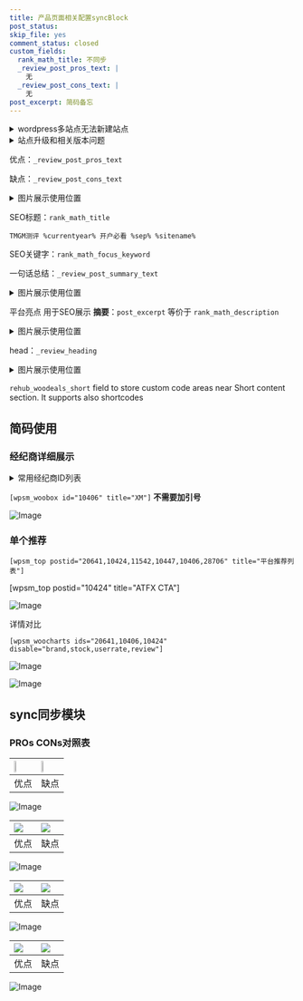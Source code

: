 ```yaml
---
title: 产品页面相关配置syncBlock
post_status: 
skip_file: yes
comment_status: closed
custom_fields:
  rank_math_title: 不同步
  _review_post_pros_text: |
    无
  _review_post_cons_text: |
    无
post_excerpt: 简码备忘
---
```

<details><summary>wordpress多站点无法新建站点</summary>

<li>和报错需要清理cookies一样的原因</li>
<li>wp-config.php里面<code>define( 'SUBDOMAIN_INSTALL', false );//子域名安装</code></li>
<li>新建子站点是用<code>define( 'SUBDOMAIN_INSTALL', true);//子域名安装</code> 完成以后，改成<code>false</code></li>
</details>

<details><summary>站点升级和相关版本问题</summary>

<p>wordpress：5.9.9
woocommerce：7.5.1
出现问题的地方：主题选项里面>><strong>Product layout >>compact style</strong></p>
<p>如何出现没有用过的字段 导致无法保存。先导出配置 然后进行修改，后面再次恢复即可。</p>
<p>出现部分字段无法显示时，需要返回默认布局后，对产品进行保存就好了。</p>
<p></p>
</details>

优点：`_review_post_pros_text`

缺点：`_review_post_cons_text`

<details><summary>图片展示使用位置</summary>

<img src="https://prod-files-secure.s3.us-west-2.amazonaws.com/39ed1227-6d7d-4570-be36-9ccd4a2c4241/f51d3d83-55d4-4bdf-9604-f37ec77ab556/Untitled.png?X-Amz-Algorithm=AWS4-HMAC-SHA256&X-Amz-Content-Sha256=UNSIGNED-PAYLOAD&X-Amz-Credential=ASIAZI2LB466WJA25MNV%2F20250902%2Fus-west-2%2Fs3%2Faws4_request&X-Amz-Date=20250902T165518Z&X-Amz-Expires=3600&X-Amz-Security-Token=IQoJb3JpZ2luX2VjEMj%2F%2F%2F%2F%2F%2F%2F%2F%2F%2FwEaCXVzLXdlc3QtMiJGMEQCIGiU5BpstgEWMlQMcHYXbMgaA%2Fcpdq%2FRACwLkI0dhuS0AiA9%2FqL7vwHNPPSQX%2Bz6aYfCVUNnqahUz%2FWSNeXe0h8syCr%2FAwgxEAAaDDYzNzQyMzE4MzgwNSIMmTZf64GBXjTOqj4XKtwDCDBTAu9MaIGuvAzhP0x5SCWFgP7iFQ%2BL6Pv%2BqWHnAjUyy56SZ2U54KWfhLC9UCoNTgbWmg%2BPUmo%2FSW%2BWmcT1xhgpszzARr60i%2Fx0Cd0czFlG3Q3emzpZMXipFq9yoCX%2BCftyMMlp4mO7NwRStBbvbIN%2FRnidVaPjZ7ovwx1XoggtsH7yZq0Y%2BEKJt16D9tEwYcLEYCTQjP9JgT1lbUQgpdhJd0iZYXVFrWPJzXG2IcpJT7oIPdkIpcBQCgkDcEeQRCZuE%2FlIEhL8wSyxYtFlMV4ofbT3A4H9l5z55js5xGUHufKPCfkmbEF1YhMBefgWDbX%2BHcf%2BZ6AVxsflQicIvQQgyAHi2WsRbN%2FYKc8bje5eUQrrgxZWtvZHwVQBhLBIr%2B2RJCiLhmkiSjAc1H0zMUtGpRySj023lhDNIQtqNiZJLfHp2IdJDM3o0wD9WLx9A9oBFJI7EMliv3%2FLwEtAwRsZr3G61kVxGiObtV%2Bkr06UoA8eVDy%2BB24AEqAm%2B%2BEv9hF8%2B%2FJR7BEr2FOFbPgjB%2BDkvZeVM7twDB3T%2B3uu8FcdERVivwOpUDKRuvi79oQd%2F58JE3RyPNDc%2BeUR7vxKqOBYb9jbQFfmaV1rPyJfo77fr0bTvGy1zVK6nk0w%2BZncxQY6pgGd8QTHuUBXRnjWdViYpg0vZW1EIQs%2FHXFT60KTZxlJjI%2BngkI6JWloHG4msoqPG35x6tRHsplwGQdytGpWPn%2BLjmfmYQATsPEsvCBrxwGOfDCWvrDTIR7AVNS7Khy1LBa7Y9wSeuQv3ap9U%2B%2BlYIXKXbbmB2XYgTb9inU%2B7zhF%2Bpd7dBFiU%2B5tm6x%2FlyIL5DUO%2BeDYiIup7w6vVR72jJw3Z9dx71H%2B&X-Amz-Signature=45aa551dcb80ba0c884585fea4d3c41710715b6f57f2972a13c96d91ad9df04c&X-Amz-SignedHeaders=host&x-amz-checksum-mode=ENABLED&x-id=GetObject" alt="Image">
</details>

SEO标题：`rank_math_title`

`TMGM测评 %currentyear% 开户必看 %sep% %sitename%`

SEO关键字：`rank_math_focus_keyword`

一句话总结：`_review_post_summary_text`

<details><summary>图片展示使用位置</summary>

<img src="https://prod-files-secure.s3.us-west-2.amazonaws.com/39ed1227-6d7d-4570-be36-9ccd4a2c4241/4b96a922-296c-4f4e-8630-d1c870cbce01/Untitled.png?X-Amz-Algorithm=AWS4-HMAC-SHA256&X-Amz-Content-Sha256=UNSIGNED-PAYLOAD&X-Amz-Credential=ASIAZI2LB466TKY7QUBX%2F20250902%2Fus-west-2%2Fs3%2Faws4_request&X-Amz-Date=20250902T165519Z&X-Amz-Expires=3600&X-Amz-Security-Token=IQoJb3JpZ2luX2VjEMj%2F%2F%2F%2F%2F%2F%2F%2F%2F%2FwEaCXVzLXdlc3QtMiJIMEYCIQCbJlOX12%2BVxWxd9%2FDnCVdbNEx%2FsK9WI8kmJu5ueGohMgIhAPNKr6Rrd2amJvzvgK3v4uF0uUYqOOJ47KpywWUaWkeaKv8DCDAQABoMNjM3NDIzMTgzODA1IgxuC%2Bsw8uCbT44Sw2Mq3APxPLDSViioK1N8n%2F%2ByexNJRYPMW1ZEgI0mGdT1aeVur2YTZVhu%2F0XSwe29e5lK4SZneVNOHl8S4OgYg150cG%2Fm5EbvZ%2Bga6KAPdqirw641nnE87WbT4csWla39NYWXV4CFSqijpDzUK9rsZFBJ3nBxpRxUsqGqVrlXB2F9e83LUvLFUO7MbmbugQzmpq2LyxvlV9oO2TjjgCsLo42Ii3JDnSHOOXHQitSl2eSUtM5noy2WzLWx1ZxdbytFsVc3oZt0Pvc5xtvl0qsP7uRUd3pyT8NmK8LHihLfqdKh3u1eiraq0QZaAKfcRx5q1K1Wte2TUvQhlB%2BUwiXAFqpfes5SmUnvGKRva6o1PzMtIBaANUHrP%2FK6Ygo8T4Mi8FIFOm%2BYKR%2FlCpjQ05kuv325OYlF0UEW3%2FlonkynfdRL101z1g6AonLJ10vzv0lKXV3AyuSEn%2FyMkQINMMltTf8hghtb9QxLixObGpjW5bjLEAVHeHvxzdVTbMJeUhg2UgFOxZCZcPZm0425PAxj6Ps5A7ripYLD7I4mbWGee8FnlAtZVRKG2CvVzadayp%2B%2BAlr3VItaiAGKNEpRxYwtMa0FfAK2yfYZhcP%2BiR5sDRmKvhczpg9STRR%2FeFY%2FMdGX9zDGmdzFBjqkARArXR%2BgwAWBkHVQRZNHhfOO6wP9hp%2B%2FdB9fyRtYNmJ9F0ozlDfHiqT39LbV%2FmXiGpmW3x4z9lNaRb4OCP%2BXM5WoOwan%2BkSWLKFaFUEPEppxe6l39BTWfYup3SRt5DaCZFme36rGMa1oHu4iw18B9SFBymZBysnDUW5MoDEi5ur9VUkpPHox0t0qKSDJtjvloZWn95dcRgFFQtjvVJQWA1yLFGpJ&X-Amz-Signature=ece607d3267a8a2c4254444a4812bbebcb67a6fcfee56554f6bd166b9b63f31b&X-Amz-SignedHeaders=host&x-amz-checksum-mode=ENABLED&x-id=GetObject" alt="Image">
</details>

平台亮点 用于SEO展示 **摘要**：`post_excerpt`  等价于 `rank_math_description`

<details><summary>图片展示使用位置</summary>

<img src="https://prod-files-secure.s3.us-west-2.amazonaws.com/39ed1227-6d7d-4570-be36-9ccd4a2c4241/1ee11f63-b60a-4dfe-a7a7-d58ff23b5d88/Untitled.png?X-Amz-Algorithm=AWS4-HMAC-SHA256&X-Amz-Content-Sha256=UNSIGNED-PAYLOAD&X-Amz-Credential=ASIAZI2LB4666BXKKSWF%2F20250902%2Fus-west-2%2Fs3%2Faws4_request&X-Amz-Date=20250902T165519Z&X-Amz-Expires=3600&X-Amz-Security-Token=IQoJb3JpZ2luX2VjEMj%2F%2F%2F%2F%2F%2F%2F%2F%2F%2FwEaCXVzLXdlc3QtMiJHMEUCICXxkv2uI1%2F8gQ5LoPDsZvaRboICQ6afV5C35tc0hTzGAiEA8e7Bht3swRCZEo59BI32KiD9j6eEi63ITmFF0YyQ1Vcq%2FwMIMRAAGgw2Mzc0MjMxODM4MDUiDA%2FPrVpD70Atr28v%2FircA6wjLr%2BNaQwc05sLNeLrRC1pLhxRs%2F%2FLd4nRpR7ito3jPqTFiaRHuXSPOYThGmECcCIK%2FBkfHC9hWePKQHkxMDPiZ3CaEqv1R2avd%2FiW%2Fqh58IwJDKwDBSpCEdVwuPX%2BJ3wDfPIuqEncPkIoYgGKrtVRCHCYS9cDKZPzzgjXJY8Xy9oJP2WjYfb63ei6LBb46bL66oH5a1KMkvcHoo%2F4VON84fPkKPXN%2FSqhI%2BLyI0TC5FEN%2BizhZn3VCTGrM6nHEqza%2FE4c%2FFuzRWqMhMo1U%2BRcJ2axduLEQdsZJp6n1G8rof0ke13pdLd8v8KiNwhQjJu8s46bVISoauNaSAOvO4MqJbdvBNSsA2OHUCiOqfS4kk9m8vdgMhBgI1VYXvCSzMbs6%2BnH5by4tUWKaTUidXPIjOQtqCpYkYUEbgfQfwTse%2Fv7xTaUFD1zDw3Et%2BgD0tRDbyKmLdDZhb%2F393NrUDDecXJT6TnJwMKZ7CB4EH5Bq3ezQ1rYFmmE7pM2EsrAYD8yn1nVIQsRAjMobZ0Zg%2BqWAotRuVRF%2BeCiIXt4UrfPm9Z8pp6xSbVnKUPWALkooXEb%2FKVo08%2FfYcXCjas7i%2B20tFB3kwMvokoFofi1KDf27vEKcH%2FOs8rqFXWDMMeZ3MUGOqUBI4Y2ZrpIt2xYhTPNbhnY0Fm60gaJIg6L5vm8EY%2BPMMyxL1OeVLt5Lq4815IVdhRfhicsfD13K6GmR9IGrQu%2BRqe9jCJcdy6bGFs3I%2B3z%2B8Kq8IrAsDfJ2DSHXwtOamz9n8OM1oskspKFYoiW0tkc%2FVbmnMfHqt0YAIECYDd6plVJ67Ssu0%2BmbNq5gNNXqKuBgCgEuJjcEOygau%2BTgt69uR8FrQKb&X-Amz-Signature=0545e123c77c7cb87435d542e2f61c97b141e184a0355325449f2053b1a5fcb0&X-Amz-SignedHeaders=host&x-amz-checksum-mode=ENABLED&x-id=GetObject" alt="Image">
<img src="https://prod-files-secure.s3.us-west-2.amazonaws.com/39ed1227-6d7d-4570-be36-9ccd4a2c4241/ad4118b5-78d8-4fbe-801e-3b29b5d99c01/Untitled.png?X-Amz-Algorithm=AWS4-HMAC-SHA256&X-Amz-Content-Sha256=UNSIGNED-PAYLOAD&X-Amz-Credential=ASIAZI2LB4666BXKKSWF%2F20250902%2Fus-west-2%2Fs3%2Faws4_request&X-Amz-Date=20250902T165519Z&X-Amz-Expires=3600&X-Amz-Security-Token=IQoJb3JpZ2luX2VjEMj%2F%2F%2F%2F%2F%2F%2F%2F%2F%2FwEaCXVzLXdlc3QtMiJHMEUCICXxkv2uI1%2F8gQ5LoPDsZvaRboICQ6afV5C35tc0hTzGAiEA8e7Bht3swRCZEo59BI32KiD9j6eEi63ITmFF0YyQ1Vcq%2FwMIMRAAGgw2Mzc0MjMxODM4MDUiDA%2FPrVpD70Atr28v%2FircA6wjLr%2BNaQwc05sLNeLrRC1pLhxRs%2F%2FLd4nRpR7ito3jPqTFiaRHuXSPOYThGmECcCIK%2FBkfHC9hWePKQHkxMDPiZ3CaEqv1R2avd%2FiW%2Fqh58IwJDKwDBSpCEdVwuPX%2BJ3wDfPIuqEncPkIoYgGKrtVRCHCYS9cDKZPzzgjXJY8Xy9oJP2WjYfb63ei6LBb46bL66oH5a1KMkvcHoo%2F4VON84fPkKPXN%2FSqhI%2BLyI0TC5FEN%2BizhZn3VCTGrM6nHEqza%2FE4c%2FFuzRWqMhMo1U%2BRcJ2axduLEQdsZJp6n1G8rof0ke13pdLd8v8KiNwhQjJu8s46bVISoauNaSAOvO4MqJbdvBNSsA2OHUCiOqfS4kk9m8vdgMhBgI1VYXvCSzMbs6%2BnH5by4tUWKaTUidXPIjOQtqCpYkYUEbgfQfwTse%2Fv7xTaUFD1zDw3Et%2BgD0tRDbyKmLdDZhb%2F393NrUDDecXJT6TnJwMKZ7CB4EH5Bq3ezQ1rYFmmE7pM2EsrAYD8yn1nVIQsRAjMobZ0Zg%2BqWAotRuVRF%2BeCiIXt4UrfPm9Z8pp6xSbVnKUPWALkooXEb%2FKVo08%2FfYcXCjas7i%2B20tFB3kwMvokoFofi1KDf27vEKcH%2FOs8rqFXWDMMeZ3MUGOqUBI4Y2ZrpIt2xYhTPNbhnY0Fm60gaJIg6L5vm8EY%2BPMMyxL1OeVLt5Lq4815IVdhRfhicsfD13K6GmR9IGrQu%2BRqe9jCJcdy6bGFs3I%2B3z%2B8Kq8IrAsDfJ2DSHXwtOamz9n8OM1oskspKFYoiW0tkc%2FVbmnMfHqt0YAIECYDd6plVJ67Ssu0%2BmbNq5gNNXqKuBgCgEuJjcEOygau%2BTgt69uR8FrQKb&X-Amz-Signature=203b803e6b09474191f7e827332fcf38fd782a36e011222be38775e76e8f52b7&X-Amz-SignedHeaders=host&x-amz-checksum-mode=ENABLED&x-id=GetObject" alt="Image">
<img src="https://prod-files-secure.s3.us-west-2.amazonaws.com/39ed1227-6d7d-4570-be36-9ccd4a2c4241/a38cf7c9-a79c-4b64-9e94-13589fe0758b/Untitled.png?X-Amz-Algorithm=AWS4-HMAC-SHA256&X-Amz-Content-Sha256=UNSIGNED-PAYLOAD&X-Amz-Credential=ASIAZI2LB4666BXKKSWF%2F20250902%2Fus-west-2%2Fs3%2Faws4_request&X-Amz-Date=20250902T165519Z&X-Amz-Expires=3600&X-Amz-Security-Token=IQoJb3JpZ2luX2VjEMj%2F%2F%2F%2F%2F%2F%2F%2F%2F%2FwEaCXVzLXdlc3QtMiJHMEUCICXxkv2uI1%2F8gQ5LoPDsZvaRboICQ6afV5C35tc0hTzGAiEA8e7Bht3swRCZEo59BI32KiD9j6eEi63ITmFF0YyQ1Vcq%2FwMIMRAAGgw2Mzc0MjMxODM4MDUiDA%2FPrVpD70Atr28v%2FircA6wjLr%2BNaQwc05sLNeLrRC1pLhxRs%2F%2FLd4nRpR7ito3jPqTFiaRHuXSPOYThGmECcCIK%2FBkfHC9hWePKQHkxMDPiZ3CaEqv1R2avd%2FiW%2Fqh58IwJDKwDBSpCEdVwuPX%2BJ3wDfPIuqEncPkIoYgGKrtVRCHCYS9cDKZPzzgjXJY8Xy9oJP2WjYfb63ei6LBb46bL66oH5a1KMkvcHoo%2F4VON84fPkKPXN%2FSqhI%2BLyI0TC5FEN%2BizhZn3VCTGrM6nHEqza%2FE4c%2FFuzRWqMhMo1U%2BRcJ2axduLEQdsZJp6n1G8rof0ke13pdLd8v8KiNwhQjJu8s46bVISoauNaSAOvO4MqJbdvBNSsA2OHUCiOqfS4kk9m8vdgMhBgI1VYXvCSzMbs6%2BnH5by4tUWKaTUidXPIjOQtqCpYkYUEbgfQfwTse%2Fv7xTaUFD1zDw3Et%2BgD0tRDbyKmLdDZhb%2F393NrUDDecXJT6TnJwMKZ7CB4EH5Bq3ezQ1rYFmmE7pM2EsrAYD8yn1nVIQsRAjMobZ0Zg%2BqWAotRuVRF%2BeCiIXt4UrfPm9Z8pp6xSbVnKUPWALkooXEb%2FKVo08%2FfYcXCjas7i%2B20tFB3kwMvokoFofi1KDf27vEKcH%2FOs8rqFXWDMMeZ3MUGOqUBI4Y2ZrpIt2xYhTPNbhnY0Fm60gaJIg6L5vm8EY%2BPMMyxL1OeVLt5Lq4815IVdhRfhicsfD13K6GmR9IGrQu%2BRqe9jCJcdy6bGFs3I%2B3z%2B8Kq8IrAsDfJ2DSHXwtOamz9n8OM1oskspKFYoiW0tkc%2FVbmnMfHqt0YAIECYDd6plVJ67Ssu0%2BmbNq5gNNXqKuBgCgEuJjcEOygau%2BTgt69uR8FrQKb&X-Amz-Signature=2bad5a47590c316e64b7df5622463e6f3917a677e4617529d216a991a6fc0405&X-Amz-SignedHeaders=host&x-amz-checksum-mode=ENABLED&x-id=GetObject" alt="Image">
<img src="https://prod-files-secure.s3.us-west-2.amazonaws.com/39ed1227-6d7d-4570-be36-9ccd4a2c4241/7da6fc1e-d2ac-42ae-8c75-cb5749aa18f6/Untitled.png?X-Amz-Algorithm=AWS4-HMAC-SHA256&X-Amz-Content-Sha256=UNSIGNED-PAYLOAD&X-Amz-Credential=ASIAZI2LB4666BXKKSWF%2F20250902%2Fus-west-2%2Fs3%2Faws4_request&X-Amz-Date=20250902T165519Z&X-Amz-Expires=3600&X-Amz-Security-Token=IQoJb3JpZ2luX2VjEMj%2F%2F%2F%2F%2F%2F%2F%2F%2F%2FwEaCXVzLXdlc3QtMiJHMEUCICXxkv2uI1%2F8gQ5LoPDsZvaRboICQ6afV5C35tc0hTzGAiEA8e7Bht3swRCZEo59BI32KiD9j6eEi63ITmFF0YyQ1Vcq%2FwMIMRAAGgw2Mzc0MjMxODM4MDUiDA%2FPrVpD70Atr28v%2FircA6wjLr%2BNaQwc05sLNeLrRC1pLhxRs%2F%2FLd4nRpR7ito3jPqTFiaRHuXSPOYThGmECcCIK%2FBkfHC9hWePKQHkxMDPiZ3CaEqv1R2avd%2FiW%2Fqh58IwJDKwDBSpCEdVwuPX%2BJ3wDfPIuqEncPkIoYgGKrtVRCHCYS9cDKZPzzgjXJY8Xy9oJP2WjYfb63ei6LBb46bL66oH5a1KMkvcHoo%2F4VON84fPkKPXN%2FSqhI%2BLyI0TC5FEN%2BizhZn3VCTGrM6nHEqza%2FE4c%2FFuzRWqMhMo1U%2BRcJ2axduLEQdsZJp6n1G8rof0ke13pdLd8v8KiNwhQjJu8s46bVISoauNaSAOvO4MqJbdvBNSsA2OHUCiOqfS4kk9m8vdgMhBgI1VYXvCSzMbs6%2BnH5by4tUWKaTUidXPIjOQtqCpYkYUEbgfQfwTse%2Fv7xTaUFD1zDw3Et%2BgD0tRDbyKmLdDZhb%2F393NrUDDecXJT6TnJwMKZ7CB4EH5Bq3ezQ1rYFmmE7pM2EsrAYD8yn1nVIQsRAjMobZ0Zg%2BqWAotRuVRF%2BeCiIXt4UrfPm9Z8pp6xSbVnKUPWALkooXEb%2FKVo08%2FfYcXCjas7i%2B20tFB3kwMvokoFofi1KDf27vEKcH%2FOs8rqFXWDMMeZ3MUGOqUBI4Y2ZrpIt2xYhTPNbhnY0Fm60gaJIg6L5vm8EY%2BPMMyxL1OeVLt5Lq4815IVdhRfhicsfD13K6GmR9IGrQu%2BRqe9jCJcdy6bGFs3I%2B3z%2B8Kq8IrAsDfJ2DSHXwtOamz9n8OM1oskspKFYoiW0tkc%2FVbmnMfHqt0YAIECYDd6plVJ67Ssu0%2BmbNq5gNNXqKuBgCgEuJjcEOygau%2BTgt69uR8FrQKb&X-Amz-Signature=2b14667b22066abcff2a195ea26c009e5dbf8472f35258f29805defdedf11d36&X-Amz-SignedHeaders=host&x-amz-checksum-mode=ENABLED&x-id=GetObject" alt="Image">
<img src="https://prod-files-secure.s3.us-west-2.amazonaws.com/39ed1227-6d7d-4570-be36-9ccd4a2c4241/7e97f40a-eaee-47f5-b2f9-475f96808fa7/Untitled.png?X-Amz-Algorithm=AWS4-HMAC-SHA256&X-Amz-Content-Sha256=UNSIGNED-PAYLOAD&X-Amz-Credential=ASIAZI2LB4666BXKKSWF%2F20250902%2Fus-west-2%2Fs3%2Faws4_request&X-Amz-Date=20250902T165519Z&X-Amz-Expires=3600&X-Amz-Security-Token=IQoJb3JpZ2luX2VjEMj%2F%2F%2F%2F%2F%2F%2F%2F%2F%2FwEaCXVzLXdlc3QtMiJHMEUCICXxkv2uI1%2F8gQ5LoPDsZvaRboICQ6afV5C35tc0hTzGAiEA8e7Bht3swRCZEo59BI32KiD9j6eEi63ITmFF0YyQ1Vcq%2FwMIMRAAGgw2Mzc0MjMxODM4MDUiDA%2FPrVpD70Atr28v%2FircA6wjLr%2BNaQwc05sLNeLrRC1pLhxRs%2F%2FLd4nRpR7ito3jPqTFiaRHuXSPOYThGmECcCIK%2FBkfHC9hWePKQHkxMDPiZ3CaEqv1R2avd%2FiW%2Fqh58IwJDKwDBSpCEdVwuPX%2BJ3wDfPIuqEncPkIoYgGKrtVRCHCYS9cDKZPzzgjXJY8Xy9oJP2WjYfb63ei6LBb46bL66oH5a1KMkvcHoo%2F4VON84fPkKPXN%2FSqhI%2BLyI0TC5FEN%2BizhZn3VCTGrM6nHEqza%2FE4c%2FFuzRWqMhMo1U%2BRcJ2axduLEQdsZJp6n1G8rof0ke13pdLd8v8KiNwhQjJu8s46bVISoauNaSAOvO4MqJbdvBNSsA2OHUCiOqfS4kk9m8vdgMhBgI1VYXvCSzMbs6%2BnH5by4tUWKaTUidXPIjOQtqCpYkYUEbgfQfwTse%2Fv7xTaUFD1zDw3Et%2BgD0tRDbyKmLdDZhb%2F393NrUDDecXJT6TnJwMKZ7CB4EH5Bq3ezQ1rYFmmE7pM2EsrAYD8yn1nVIQsRAjMobZ0Zg%2BqWAotRuVRF%2BeCiIXt4UrfPm9Z8pp6xSbVnKUPWALkooXEb%2FKVo08%2FfYcXCjas7i%2B20tFB3kwMvokoFofi1KDf27vEKcH%2FOs8rqFXWDMMeZ3MUGOqUBI4Y2ZrpIt2xYhTPNbhnY0Fm60gaJIg6L5vm8EY%2BPMMyxL1OeVLt5Lq4815IVdhRfhicsfD13K6GmR9IGrQu%2BRqe9jCJcdy6bGFs3I%2B3z%2B8Kq8IrAsDfJ2DSHXwtOamz9n8OM1oskspKFYoiW0tkc%2FVbmnMfHqt0YAIECYDd6plVJ67Ssu0%2BmbNq5gNNXqKuBgCgEuJjcEOygau%2BTgt69uR8FrQKb&X-Amz-Signature=6447e179f6e968a43c6062d874725a3263a93e07ae968489a9e98e0b5d744336&X-Amz-SignedHeaders=host&x-amz-checksum-mode=ENABLED&x-id=GetObject" alt="Image">
</details>

head：`_review_heading`

<details><summary>图片展示使用位置</summary>

<img src="https://prod-files-secure.s3.us-west-2.amazonaws.com/39ed1227-6d7d-4570-be36-9ccd4a2c4241/3a4650ad-9887-415c-889a-edd51fa54f27/Untitled.png?X-Amz-Algorithm=AWS4-HMAC-SHA256&X-Amz-Content-Sha256=UNSIGNED-PAYLOAD&X-Amz-Credential=ASIAZI2LB4664FTWOEY7%2F20250902%2Fus-west-2%2Fs3%2Faws4_request&X-Amz-Date=20250902T165519Z&X-Amz-Expires=3600&X-Amz-Security-Token=IQoJb3JpZ2luX2VjEMj%2F%2F%2F%2F%2F%2F%2F%2F%2F%2FwEaCXVzLXdlc3QtMiJGMEQCIFjgGdGKPmy%2BCqDH8oIvHMzy%2FR0PpQXy4PmUgQdSaKY%2FAiBVQFyHdCiLCJ7ILOYHBryPtivbWghsWIOntrUrCh%2F2vyr%2FAwgxEAAaDDYzNzQyMzE4MzgwNSIMMWHookw6qvdCB5xXKtwDusHj1btA6YBT20vP8Yy5d38ukX2Ei6FlSafW4xq%2B2dble1HGKjIWi%2BeXByK0fbnmU4gcvJzQN627WJbcFM0V0ibcDAWdfpeaXO6bj7%2FORq7u99k0fiyptMMjEYH%2FwA0I7JWR39AhAKxlpbj5vj3AVnP463Lh%2F%2FRUw6%2BXDIsQKXcvkpjScNVyES6CyPSgrJXYrsabOWRQp7SM4Kuhi1hHFE3tsZuuj6A6yJTXn0YMQsn6ArOR%2FlNjRtGr%2B7Vgta8UoKhHdaLi2cWyRa5iV9omYcddWi3G81wmStw84bYvWs0pGo6yXjKGcCC2LZ4P35yHPJm1m9FwQv8NwTFDLZl1AgK8%2Fi16h%2B9aHf0fxhyi%2FvqU9DqXeucsXZV6NVg%2BWki8gVe%2FkakCZtP%2FCvEQcrG%2F%2FFHxZpEJkQsFHkXM9E3uGACE0Rt423daX6eGOAvilTL9iErSrd4C67NByhCAP21TKbrsxLkTEBo%2BzTplZkkeT35hZWB8JsNi2Nk7pCYaByFguX%2FQhjjmscbQ01JUVVAeth4D2gBq4yNubRkdDYAlC3qpYcff%2BRm0ajk8LlEVGzzEHzRwQTrHoTpXFQC3wTpaUUYl2oxYy4XZhO2D6IE6d1En8CHfy0RpK3Zp8psw0ZncxQY6pgFxvop3POdVXJXwDo4ILs44OxQNtDReMd0FHjHrvxklR3TqBlyYACQH3OCEVaGnNdQ1jUjhTSya0Esk33CkZX%2FSf6nDcpGTckAjtKhjsLgms42PxWvoi4jTqoDHGNbd4D9i75v1CsVF5WFUS%2B6%2BIKlqURJfLqEYytk%2BF%2BaKgYq25aqGxk4Ho%2BI6qEk5TVVFM7jxJnFlqeGn5XlNy%2FDSnhlBjmiDbsG6&X-Amz-Signature=178c1b48b676086e290f163b031ad4367a224fad82f90f51aa2d47129163b63c&X-Amz-SignedHeaders=host&x-amz-checksum-mode=ENABLED&x-id=GetObject" alt="Image">
</details>

`rehub_woodeals_short`	field to store custom code areas near Short content section. It supports also shortcodes



## 简码使用

### 经纪商详细展示

<details><summary>常用经纪商ID列表</summary>

<pre><code class="php">嘉盛 ===> 20641  [wpsm_woobox id="20641" title="嘉盛"]
易信easymarkets ===> 11542  [wpsm_woobox id="11542" title="易信easymarkets"]
ATFX外汇 ===> 10424  [wpsm_woobox id="10424" title="ATFX"]
XM ===> 10406  [wpsm_woobox id="10406" title="XM"]
TMGM ===> 29622  [wpsm_woobox id="29622" title="TMGM"]
HYCM ===> 10447  [wpsm_woobox id="10447" title="HYCM"]
fpmarkets澳福外汇 ===> 20639  [wpsm_woobox id="20639" title="fpmarkets澳福外汇"]</code></pre>
</details>

`[wpsm_woobox id="10406" title="XM"]` **不需要加引号**

![Image](https://prod-files-secure.s3.us-west-2.amazonaws.com/39ed1227-6d7d-4570-be36-9ccd4a2c4241/4f898f9d-0fa7-4e43-acd3-ac6bc7be575a/Untitled.png?X-Amz-Algorithm=AWS4-HMAC-SHA256&X-Amz-Content-Sha256=UNSIGNED-PAYLOAD&X-Amz-Credential=ASIAZI2LB466XXFHK6ZU%2F20250902%2Fus-west-2%2Fs3%2Faws4_request&X-Amz-Date=20250902T165517Z&X-Amz-Expires=3600&X-Amz-Security-Token=IQoJb3JpZ2luX2VjEMj%2F%2F%2F%2F%2F%2F%2F%2F%2F%2FwEaCXVzLXdlc3QtMiJHMEUCIH%2BLaB9k6Uv2BJ%2B4%2F5fvFzjMVn4jV%2FRCYVwXMu1iXJ8EAiEA1NOJyVyvuwJlF6IGGr3RRkyiX9u2zt0sQ14MDVg%2Fyq0q%2FwMIMRAAGgw2Mzc0MjMxODM4MDUiDOUBInU%2BKO%2B3wU0yZSrcAz0ym4CFwFs2NoZk3dAbYEi2sz46Dg6vVJDtwHRY4hY21m4D618uPthfYIRZNP5WRKZ%2FCrTHftSlYRNtce60Yv70wzt7s%2BysRfNSsB%2BaW%2BiNahoJUp%2FE6s3QE1LK0cYTOujHlcgdyPxFUwm37PymaZ2OYVVpUWoKaUOzk9gO7QSPOWJmp%2FljSGrqSrm0F3mGxB%2B4GLaj1EUClrHuOy2%2FjBLTnYwA2GcLcuDsIND0Q0ZhpjAbiU%2BnvsxWFMb6qNWRfsuxndQJAPClGdywh9%2FWS7wtdRx1Xlzui5Yi%2BCTe3I5XP1xl5S4Dxr5p%2BsKJ6getOL7TO8BjcvQkxdkm45znCL3mYVXSF1YKw946a7AeT%2FWrJmgGzXLjsiw8EkYYfT8%2B98nPxvl%2B2uK%2FfoADcoAJ4d%2BHw7o67WLjMFlOISVrX1VWL9SBhsgclBWlivB78gh%2FQnjoW1LrkROwiQcf1SlK3kGPlg2ys4pd5rWKLvsude0Hp4fMv0BitDgMKAy%2BqffAXOJwx%2BClPa5nVrJ6JE5ET6yAtGwUtl8mGf8%2B6mltqKliybBsdGOozYNiljp34M1CPmOg8AZZm%2FoQd4zlTjysP50EfZ3eez7V1eluO4eY95jOeUWudWd92X5Ww%2FQuML%2BZ3MUGOqUBdh0Y1sxP57N%2FdzXneGzEfmH4wpGSa3%2Bzmp68M8RPzTh4jWDvurmnv52IRQpIANahdH6fuihroMJhf1BaqYEEr7ZXwxwa%2FjCT2DSmQxuX9UX4CKxU9WqS1wqlUMndK3fbsMNcMy1Gdx4Zgdd3dpgfElmH%2FnGycsRRl53e3MQ4HXCCSfF5lf7nKSQiVaA5p0CmRuZtlDoJrp28DjIVYSLrmW8SJ4q2&X-Amz-Signature=08593286766cf050d53950b0e76bf023b817706b9b39e5a00a947cc19d27b532&X-Amz-SignedHeaders=host&x-amz-checksum-mode=ENABLED&x-id=GetObject)

### 单个推荐
`[wpsm_top postid="20641,10424,11542,10447,10406,28706" title="平台推荐列表"]`

[wpsm_top postid="10424" title="ATFX CTA"]

![Image](https://prod-files-secure.s3.us-west-2.amazonaws.com/39ed1227-6d7d-4570-be36-9ccd4a2c4241/5ac620dc-51a8-48b6-b55d-91f47299193c/Untitled.png?X-Amz-Algorithm=AWS4-HMAC-SHA256&X-Amz-Content-Sha256=UNSIGNED-PAYLOAD&X-Amz-Credential=ASIAZI2LB466XXFHK6ZU%2F20250902%2Fus-west-2%2Fs3%2Faws4_request&X-Amz-Date=20250902T165517Z&X-Amz-Expires=3600&X-Amz-Security-Token=IQoJb3JpZ2luX2VjEMj%2F%2F%2F%2F%2F%2F%2F%2F%2F%2FwEaCXVzLXdlc3QtMiJHMEUCIH%2BLaB9k6Uv2BJ%2B4%2F5fvFzjMVn4jV%2FRCYVwXMu1iXJ8EAiEA1NOJyVyvuwJlF6IGGr3RRkyiX9u2zt0sQ14MDVg%2Fyq0q%2FwMIMRAAGgw2Mzc0MjMxODM4MDUiDOUBInU%2BKO%2B3wU0yZSrcAz0ym4CFwFs2NoZk3dAbYEi2sz46Dg6vVJDtwHRY4hY21m4D618uPthfYIRZNP5WRKZ%2FCrTHftSlYRNtce60Yv70wzt7s%2BysRfNSsB%2BaW%2BiNahoJUp%2FE6s3QE1LK0cYTOujHlcgdyPxFUwm37PymaZ2OYVVpUWoKaUOzk9gO7QSPOWJmp%2FljSGrqSrm0F3mGxB%2B4GLaj1EUClrHuOy2%2FjBLTnYwA2GcLcuDsIND0Q0ZhpjAbiU%2BnvsxWFMb6qNWRfsuxndQJAPClGdywh9%2FWS7wtdRx1Xlzui5Yi%2BCTe3I5XP1xl5S4Dxr5p%2BsKJ6getOL7TO8BjcvQkxdkm45znCL3mYVXSF1YKw946a7AeT%2FWrJmgGzXLjsiw8EkYYfT8%2B98nPxvl%2B2uK%2FfoADcoAJ4d%2BHw7o67WLjMFlOISVrX1VWL9SBhsgclBWlivB78gh%2FQnjoW1LrkROwiQcf1SlK3kGPlg2ys4pd5rWKLvsude0Hp4fMv0BitDgMKAy%2BqffAXOJwx%2BClPa5nVrJ6JE5ET6yAtGwUtl8mGf8%2B6mltqKliybBsdGOozYNiljp34M1CPmOg8AZZm%2FoQd4zlTjysP50EfZ3eez7V1eluO4eY95jOeUWudWd92X5Ww%2FQuML%2BZ3MUGOqUBdh0Y1sxP57N%2FdzXneGzEfmH4wpGSa3%2Bzmp68M8RPzTh4jWDvurmnv52IRQpIANahdH6fuihroMJhf1BaqYEEr7ZXwxwa%2FjCT2DSmQxuX9UX4CKxU9WqS1wqlUMndK3fbsMNcMy1Gdx4Zgdd3dpgfElmH%2FnGycsRRl53e3MQ4HXCCSfF5lf7nKSQiVaA5p0CmRuZtlDoJrp28DjIVYSLrmW8SJ4q2&X-Amz-Signature=56247c458d775a51978266638a1db27579b7b75e9c90429fa95a31b57aac32c0&X-Amz-SignedHeaders=host&x-amz-checksum-mode=ENABLED&x-id=GetObject)

详情对比

`[wpsm_woocharts ids="20641,10406,10424" disable="brand,stock,userrate,review"]`

![Image](https://prod-files-secure.s3.us-west-2.amazonaws.com/39ed1227-6d7d-4570-be36-9ccd4a2c4241/bf3ba45f-b9f3-4295-8aef-b4a495fd25f4/Untitled.png?X-Amz-Algorithm=AWS4-HMAC-SHA256&X-Amz-Content-Sha256=UNSIGNED-PAYLOAD&X-Amz-Credential=ASIAZI2LB466XXFHK6ZU%2F20250902%2Fus-west-2%2Fs3%2Faws4_request&X-Amz-Date=20250902T165517Z&X-Amz-Expires=3600&X-Amz-Security-Token=IQoJb3JpZ2luX2VjEMj%2F%2F%2F%2F%2F%2F%2F%2F%2F%2FwEaCXVzLXdlc3QtMiJHMEUCIH%2BLaB9k6Uv2BJ%2B4%2F5fvFzjMVn4jV%2FRCYVwXMu1iXJ8EAiEA1NOJyVyvuwJlF6IGGr3RRkyiX9u2zt0sQ14MDVg%2Fyq0q%2FwMIMRAAGgw2Mzc0MjMxODM4MDUiDOUBInU%2BKO%2B3wU0yZSrcAz0ym4CFwFs2NoZk3dAbYEi2sz46Dg6vVJDtwHRY4hY21m4D618uPthfYIRZNP5WRKZ%2FCrTHftSlYRNtce60Yv70wzt7s%2BysRfNSsB%2BaW%2BiNahoJUp%2FE6s3QE1LK0cYTOujHlcgdyPxFUwm37PymaZ2OYVVpUWoKaUOzk9gO7QSPOWJmp%2FljSGrqSrm0F3mGxB%2B4GLaj1EUClrHuOy2%2FjBLTnYwA2GcLcuDsIND0Q0ZhpjAbiU%2BnvsxWFMb6qNWRfsuxndQJAPClGdywh9%2FWS7wtdRx1Xlzui5Yi%2BCTe3I5XP1xl5S4Dxr5p%2BsKJ6getOL7TO8BjcvQkxdkm45znCL3mYVXSF1YKw946a7AeT%2FWrJmgGzXLjsiw8EkYYfT8%2B98nPxvl%2B2uK%2FfoADcoAJ4d%2BHw7o67WLjMFlOISVrX1VWL9SBhsgclBWlivB78gh%2FQnjoW1LrkROwiQcf1SlK3kGPlg2ys4pd5rWKLvsude0Hp4fMv0BitDgMKAy%2BqffAXOJwx%2BClPa5nVrJ6JE5ET6yAtGwUtl8mGf8%2B6mltqKliybBsdGOozYNiljp34M1CPmOg8AZZm%2FoQd4zlTjysP50EfZ3eez7V1eluO4eY95jOeUWudWd92X5Ww%2FQuML%2BZ3MUGOqUBdh0Y1sxP57N%2FdzXneGzEfmH4wpGSa3%2Bzmp68M8RPzTh4jWDvurmnv52IRQpIANahdH6fuihroMJhf1BaqYEEr7ZXwxwa%2FjCT2DSmQxuX9UX4CKxU9WqS1wqlUMndK3fbsMNcMy1Gdx4Zgdd3dpgfElmH%2FnGycsRRl53e3MQ4HXCCSfF5lf7nKSQiVaA5p0CmRuZtlDoJrp28DjIVYSLrmW8SJ4q2&X-Amz-Signature=06454b98050b656044f24d60f8b9b8c1682ae646f358fac4efd4b7d37fc819ea&X-Amz-SignedHeaders=host&x-amz-checksum-mode=ENABLED&x-id=GetObject)

![Image](https://prod-files-secure.s3.us-west-2.amazonaws.com/39ed1227-6d7d-4570-be36-9ccd4a2c4241/30bc56ef-f383-4b48-9768-2ebc9e436ec0/Untitled.png?X-Amz-Algorithm=AWS4-HMAC-SHA256&X-Amz-Content-Sha256=UNSIGNED-PAYLOAD&X-Amz-Credential=ASIAZI2LB466XXFHK6ZU%2F20250902%2Fus-west-2%2Fs3%2Faws4_request&X-Amz-Date=20250902T165517Z&X-Amz-Expires=3600&X-Amz-Security-Token=IQoJb3JpZ2luX2VjEMj%2F%2F%2F%2F%2F%2F%2F%2F%2F%2FwEaCXVzLXdlc3QtMiJHMEUCIH%2BLaB9k6Uv2BJ%2B4%2F5fvFzjMVn4jV%2FRCYVwXMu1iXJ8EAiEA1NOJyVyvuwJlF6IGGr3RRkyiX9u2zt0sQ14MDVg%2Fyq0q%2FwMIMRAAGgw2Mzc0MjMxODM4MDUiDOUBInU%2BKO%2B3wU0yZSrcAz0ym4CFwFs2NoZk3dAbYEi2sz46Dg6vVJDtwHRY4hY21m4D618uPthfYIRZNP5WRKZ%2FCrTHftSlYRNtce60Yv70wzt7s%2BysRfNSsB%2BaW%2BiNahoJUp%2FE6s3QE1LK0cYTOujHlcgdyPxFUwm37PymaZ2OYVVpUWoKaUOzk9gO7QSPOWJmp%2FljSGrqSrm0F3mGxB%2B4GLaj1EUClrHuOy2%2FjBLTnYwA2GcLcuDsIND0Q0ZhpjAbiU%2BnvsxWFMb6qNWRfsuxndQJAPClGdywh9%2FWS7wtdRx1Xlzui5Yi%2BCTe3I5XP1xl5S4Dxr5p%2BsKJ6getOL7TO8BjcvQkxdkm45znCL3mYVXSF1YKw946a7AeT%2FWrJmgGzXLjsiw8EkYYfT8%2B98nPxvl%2B2uK%2FfoADcoAJ4d%2BHw7o67WLjMFlOISVrX1VWL9SBhsgclBWlivB78gh%2FQnjoW1LrkROwiQcf1SlK3kGPlg2ys4pd5rWKLvsude0Hp4fMv0BitDgMKAy%2BqffAXOJwx%2BClPa5nVrJ6JE5ET6yAtGwUtl8mGf8%2B6mltqKliybBsdGOozYNiljp34M1CPmOg8AZZm%2FoQd4zlTjysP50EfZ3eez7V1eluO4eY95jOeUWudWd92X5Ww%2FQuML%2BZ3MUGOqUBdh0Y1sxP57N%2FdzXneGzEfmH4wpGSa3%2Bzmp68M8RPzTh4jWDvurmnv52IRQpIANahdH6fuihroMJhf1BaqYEEr7ZXwxwa%2FjCT2DSmQxuX9UX4CKxU9WqS1wqlUMndK3fbsMNcMy1Gdx4Zgdd3dpgfElmH%2FnGycsRRl53e3MQ4HXCCSfF5lf7nKSQiVaA5p0CmRuZtlDoJrp28DjIVYSLrmW8SJ4q2&X-Amz-Signature=0fbd5670870c06c07ad698cf2859a0f494ede88468d26bf7e099a2387d9ff678&X-Amz-SignedHeaders=host&x-amz-checksum-mode=ENABLED&x-id=GetObject)

## sync同步模块

### PROs CONs对照表

| <img src="https://cdn.ifttt.fun/gh/jarlin8/OSS@main/icons/customize/pros.svg" height="auto" width="37.3%"> | <img src="https://cdn.ifttt.fun/gh/jarlin8/OSS@main/icons/customize/cons.svg" height="auto" width="28.8%"> |
| :--- | :--- |
| 优点 | 缺点 |

![Image](https://prod-files-secure.s3.us-west-2.amazonaws.com/39ed1227-6d7d-4570-be36-9ccd4a2c4241/8742b755-dfb5-4004-9a5f-d6e561664bd8/Untitled.png?X-Amz-Algorithm=AWS4-HMAC-SHA256&X-Amz-Content-Sha256=UNSIGNED-PAYLOAD&X-Amz-Credential=ASIAZI2LB466XXFHK6ZU%2F20250902%2Fus-west-2%2Fs3%2Faws4_request&X-Amz-Date=20250902T165517Z&X-Amz-Expires=3600&X-Amz-Security-Token=IQoJb3JpZ2luX2VjEMj%2F%2F%2F%2F%2F%2F%2F%2F%2F%2FwEaCXVzLXdlc3QtMiJHMEUCIH%2BLaB9k6Uv2BJ%2B4%2F5fvFzjMVn4jV%2FRCYVwXMu1iXJ8EAiEA1NOJyVyvuwJlF6IGGr3RRkyiX9u2zt0sQ14MDVg%2Fyq0q%2FwMIMRAAGgw2Mzc0MjMxODM4MDUiDOUBInU%2BKO%2B3wU0yZSrcAz0ym4CFwFs2NoZk3dAbYEi2sz46Dg6vVJDtwHRY4hY21m4D618uPthfYIRZNP5WRKZ%2FCrTHftSlYRNtce60Yv70wzt7s%2BysRfNSsB%2BaW%2BiNahoJUp%2FE6s3QE1LK0cYTOujHlcgdyPxFUwm37PymaZ2OYVVpUWoKaUOzk9gO7QSPOWJmp%2FljSGrqSrm0F3mGxB%2B4GLaj1EUClrHuOy2%2FjBLTnYwA2GcLcuDsIND0Q0ZhpjAbiU%2BnvsxWFMb6qNWRfsuxndQJAPClGdywh9%2FWS7wtdRx1Xlzui5Yi%2BCTe3I5XP1xl5S4Dxr5p%2BsKJ6getOL7TO8BjcvQkxdkm45znCL3mYVXSF1YKw946a7AeT%2FWrJmgGzXLjsiw8EkYYfT8%2B98nPxvl%2B2uK%2FfoADcoAJ4d%2BHw7o67WLjMFlOISVrX1VWL9SBhsgclBWlivB78gh%2FQnjoW1LrkROwiQcf1SlK3kGPlg2ys4pd5rWKLvsude0Hp4fMv0BitDgMKAy%2BqffAXOJwx%2BClPa5nVrJ6JE5ET6yAtGwUtl8mGf8%2B6mltqKliybBsdGOozYNiljp34M1CPmOg8AZZm%2FoQd4zlTjysP50EfZ3eez7V1eluO4eY95jOeUWudWd92X5Ww%2FQuML%2BZ3MUGOqUBdh0Y1sxP57N%2FdzXneGzEfmH4wpGSa3%2Bzmp68M8RPzTh4jWDvurmnv52IRQpIANahdH6fuihroMJhf1BaqYEEr7ZXwxwa%2FjCT2DSmQxuX9UX4CKxU9WqS1wqlUMndK3fbsMNcMy1Gdx4Zgdd3dpgfElmH%2FnGycsRRl53e3MQ4HXCCSfF5lf7nKSQiVaA5p0CmRuZtlDoJrp28DjIVYSLrmW8SJ4q2&X-Amz-Signature=a0f94599516de3df5ff70553912f33be4680ed1e20744f5aa6e5254e7498b532&X-Amz-SignedHeaders=host&x-amz-checksum-mode=ENABLED&x-id=GetObject)

| <img src="https://cdn.ifttt.fun/gh/jarlin8/OSS@main/icons/customize/pros1.svg" height="auto"> | <img src="https://cdn.ifttt.fun/gh/jarlin8/OSS@main/icons/customize/cons1.svg" height="auto"> |
| :--- | :--- |
| 优点 | 缺点 |

![Image](https://prod-files-secure.s3.us-west-2.amazonaws.com/39ed1227-6d7d-4570-be36-9ccd4a2c4241/806358f8-c9c4-4e17-bb35-c6c76a5397a5/Untitled.png?X-Amz-Algorithm=AWS4-HMAC-SHA256&X-Amz-Content-Sha256=UNSIGNED-PAYLOAD&X-Amz-Credential=ASIAZI2LB466XXFHK6ZU%2F20250902%2Fus-west-2%2Fs3%2Faws4_request&X-Amz-Date=20250902T165517Z&X-Amz-Expires=3600&X-Amz-Security-Token=IQoJb3JpZ2luX2VjEMj%2F%2F%2F%2F%2F%2F%2F%2F%2F%2FwEaCXVzLXdlc3QtMiJHMEUCIH%2BLaB9k6Uv2BJ%2B4%2F5fvFzjMVn4jV%2FRCYVwXMu1iXJ8EAiEA1NOJyVyvuwJlF6IGGr3RRkyiX9u2zt0sQ14MDVg%2Fyq0q%2FwMIMRAAGgw2Mzc0MjMxODM4MDUiDOUBInU%2BKO%2B3wU0yZSrcAz0ym4CFwFs2NoZk3dAbYEi2sz46Dg6vVJDtwHRY4hY21m4D618uPthfYIRZNP5WRKZ%2FCrTHftSlYRNtce60Yv70wzt7s%2BysRfNSsB%2BaW%2BiNahoJUp%2FE6s3QE1LK0cYTOujHlcgdyPxFUwm37PymaZ2OYVVpUWoKaUOzk9gO7QSPOWJmp%2FljSGrqSrm0F3mGxB%2B4GLaj1EUClrHuOy2%2FjBLTnYwA2GcLcuDsIND0Q0ZhpjAbiU%2BnvsxWFMb6qNWRfsuxndQJAPClGdywh9%2FWS7wtdRx1Xlzui5Yi%2BCTe3I5XP1xl5S4Dxr5p%2BsKJ6getOL7TO8BjcvQkxdkm45znCL3mYVXSF1YKw946a7AeT%2FWrJmgGzXLjsiw8EkYYfT8%2B98nPxvl%2B2uK%2FfoADcoAJ4d%2BHw7o67WLjMFlOISVrX1VWL9SBhsgclBWlivB78gh%2FQnjoW1LrkROwiQcf1SlK3kGPlg2ys4pd5rWKLvsude0Hp4fMv0BitDgMKAy%2BqffAXOJwx%2BClPa5nVrJ6JE5ET6yAtGwUtl8mGf8%2B6mltqKliybBsdGOozYNiljp34M1CPmOg8AZZm%2FoQd4zlTjysP50EfZ3eez7V1eluO4eY95jOeUWudWd92X5Ww%2FQuML%2BZ3MUGOqUBdh0Y1sxP57N%2FdzXneGzEfmH4wpGSa3%2Bzmp68M8RPzTh4jWDvurmnv52IRQpIANahdH6fuihroMJhf1BaqYEEr7ZXwxwa%2FjCT2DSmQxuX9UX4CKxU9WqS1wqlUMndK3fbsMNcMy1Gdx4Zgdd3dpgfElmH%2FnGycsRRl53e3MQ4HXCCSfF5lf7nKSQiVaA5p0CmRuZtlDoJrp28DjIVYSLrmW8SJ4q2&X-Amz-Signature=20c9732bceda9bad0a4e653f9fd0dc68921e3fd4238d13bdc7f77d43ea2fc1c4&X-Amz-SignedHeaders=host&x-amz-checksum-mode=ENABLED&x-id=GetObject)

| <img src="https://cdn.ifttt.fun/gh/jarlin8/OSS@main/icons/customize/pros2.svg" height="auto"> | <img src="https://cdn.ifttt.fun/gh/jarlin8/OSS@main/icons/customize/cons2.svg" height="auto"> |
| :--- | :--- |
| 优点 | 缺点 |

![Image](https://prod-files-secure.s3.us-west-2.amazonaws.com/39ed1227-6d7d-4570-be36-9ccd4a2c4241/a9245ec9-70dd-4005-b534-0d54315fc5f3/Untitled.png?X-Amz-Algorithm=AWS4-HMAC-SHA256&X-Amz-Content-Sha256=UNSIGNED-PAYLOAD&X-Amz-Credential=ASIAZI2LB466XXFHK6ZU%2F20250902%2Fus-west-2%2Fs3%2Faws4_request&X-Amz-Date=20250902T165517Z&X-Amz-Expires=3600&X-Amz-Security-Token=IQoJb3JpZ2luX2VjEMj%2F%2F%2F%2F%2F%2F%2F%2F%2F%2FwEaCXVzLXdlc3QtMiJHMEUCIH%2BLaB9k6Uv2BJ%2B4%2F5fvFzjMVn4jV%2FRCYVwXMu1iXJ8EAiEA1NOJyVyvuwJlF6IGGr3RRkyiX9u2zt0sQ14MDVg%2Fyq0q%2FwMIMRAAGgw2Mzc0MjMxODM4MDUiDOUBInU%2BKO%2B3wU0yZSrcAz0ym4CFwFs2NoZk3dAbYEi2sz46Dg6vVJDtwHRY4hY21m4D618uPthfYIRZNP5WRKZ%2FCrTHftSlYRNtce60Yv70wzt7s%2BysRfNSsB%2BaW%2BiNahoJUp%2FE6s3QE1LK0cYTOujHlcgdyPxFUwm37PymaZ2OYVVpUWoKaUOzk9gO7QSPOWJmp%2FljSGrqSrm0F3mGxB%2B4GLaj1EUClrHuOy2%2FjBLTnYwA2GcLcuDsIND0Q0ZhpjAbiU%2BnvsxWFMb6qNWRfsuxndQJAPClGdywh9%2FWS7wtdRx1Xlzui5Yi%2BCTe3I5XP1xl5S4Dxr5p%2BsKJ6getOL7TO8BjcvQkxdkm45znCL3mYVXSF1YKw946a7AeT%2FWrJmgGzXLjsiw8EkYYfT8%2B98nPxvl%2B2uK%2FfoADcoAJ4d%2BHw7o67WLjMFlOISVrX1VWL9SBhsgclBWlivB78gh%2FQnjoW1LrkROwiQcf1SlK3kGPlg2ys4pd5rWKLvsude0Hp4fMv0BitDgMKAy%2BqffAXOJwx%2BClPa5nVrJ6JE5ET6yAtGwUtl8mGf8%2B6mltqKliybBsdGOozYNiljp34M1CPmOg8AZZm%2FoQd4zlTjysP50EfZ3eez7V1eluO4eY95jOeUWudWd92X5Ww%2FQuML%2BZ3MUGOqUBdh0Y1sxP57N%2FdzXneGzEfmH4wpGSa3%2Bzmp68M8RPzTh4jWDvurmnv52IRQpIANahdH6fuihroMJhf1BaqYEEr7ZXwxwa%2FjCT2DSmQxuX9UX4CKxU9WqS1wqlUMndK3fbsMNcMy1Gdx4Zgdd3dpgfElmH%2FnGycsRRl53e3MQ4HXCCSfF5lf7nKSQiVaA5p0CmRuZtlDoJrp28DjIVYSLrmW8SJ4q2&X-Amz-Signature=8d3cd9e3702fdc08cde2a4a0b965d26e225219407ca70c3ef155ff1eae37f4d5&X-Amz-SignedHeaders=host&x-amz-checksum-mode=ENABLED&x-id=GetObject)

| <img src="https://cdn.ifttt.fun/gh/jarlin8/OSS@main/icons/customize/pros3.svg" height="auto"> | <img src="https://cdn.ifttt.fun/gh/jarlin8/OSS@main/icons/customize/cons3.svg" height="auto"> |
| :--- | :--- |
| 优点 | 缺点 |

![Image](https://prod-files-secure.s3.us-west-2.amazonaws.com/39ed1227-6d7d-4570-be36-9ccd4a2c4241/e1e580a2-2e5c-4780-9ff4-19c318fc2284/Untitled.png?X-Amz-Algorithm=AWS4-HMAC-SHA256&X-Amz-Content-Sha256=UNSIGNED-PAYLOAD&X-Amz-Credential=ASIAZI2LB466XXFHK6ZU%2F20250902%2Fus-west-2%2Fs3%2Faws4_request&X-Amz-Date=20250902T165517Z&X-Amz-Expires=3600&X-Amz-Security-Token=IQoJb3JpZ2luX2VjEMj%2F%2F%2F%2F%2F%2F%2F%2F%2F%2FwEaCXVzLXdlc3QtMiJHMEUCIH%2BLaB9k6Uv2BJ%2B4%2F5fvFzjMVn4jV%2FRCYVwXMu1iXJ8EAiEA1NOJyVyvuwJlF6IGGr3RRkyiX9u2zt0sQ14MDVg%2Fyq0q%2FwMIMRAAGgw2Mzc0MjMxODM4MDUiDOUBInU%2BKO%2B3wU0yZSrcAz0ym4CFwFs2NoZk3dAbYEi2sz46Dg6vVJDtwHRY4hY21m4D618uPthfYIRZNP5WRKZ%2FCrTHftSlYRNtce60Yv70wzt7s%2BysRfNSsB%2BaW%2BiNahoJUp%2FE6s3QE1LK0cYTOujHlcgdyPxFUwm37PymaZ2OYVVpUWoKaUOzk9gO7QSPOWJmp%2FljSGrqSrm0F3mGxB%2B4GLaj1EUClrHuOy2%2FjBLTnYwA2GcLcuDsIND0Q0ZhpjAbiU%2BnvsxWFMb6qNWRfsuxndQJAPClGdywh9%2FWS7wtdRx1Xlzui5Yi%2BCTe3I5XP1xl5S4Dxr5p%2BsKJ6getOL7TO8BjcvQkxdkm45znCL3mYVXSF1YKw946a7AeT%2FWrJmgGzXLjsiw8EkYYfT8%2B98nPxvl%2B2uK%2FfoADcoAJ4d%2BHw7o67WLjMFlOISVrX1VWL9SBhsgclBWlivB78gh%2FQnjoW1LrkROwiQcf1SlK3kGPlg2ys4pd5rWKLvsude0Hp4fMv0BitDgMKAy%2BqffAXOJwx%2BClPa5nVrJ6JE5ET6yAtGwUtl8mGf8%2B6mltqKliybBsdGOozYNiljp34M1CPmOg8AZZm%2FoQd4zlTjysP50EfZ3eez7V1eluO4eY95jOeUWudWd92X5Ww%2FQuML%2BZ3MUGOqUBdh0Y1sxP57N%2FdzXneGzEfmH4wpGSa3%2Bzmp68M8RPzTh4jWDvurmnv52IRQpIANahdH6fuihroMJhf1BaqYEEr7ZXwxwa%2FjCT2DSmQxuX9UX4CKxU9WqS1wqlUMndK3fbsMNcMy1Gdx4Zgdd3dpgfElmH%2FnGycsRRl53e3MQ4HXCCSfF5lf7nKSQiVaA5p0CmRuZtlDoJrp28DjIVYSLrmW8SJ4q2&X-Amz-Signature=31dabd259ede6a1670f6ed77b9c5bc22661c74a919f75c5e2912b5b90a6941a3&X-Amz-SignedHeaders=host&x-amz-checksum-mode=ENABLED&x-id=GetObject)